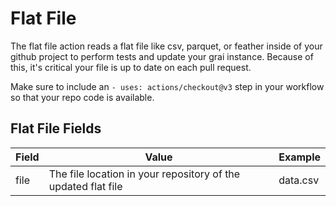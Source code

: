 # Flat File

The flat file action reads a flat file like csv, parquet, or feather inside of your github project to perform tests and update your grai instance.
Because of this, it's critical your file is up to date on each pull request. 

Make sure to include an `- uses: actions/checkout@v3` step in your workflow so that your repo code is available.


## Flat File Fields

| Field          | Value                                                                 | Example         |
| -------------- | --------------------------------------------------------------------- | --------------- |
| file           | The file location in your repository of the updated flat file         | data.csv        |

